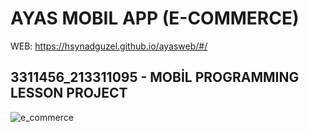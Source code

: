 # AYAS MOBIL APP (E-COMMERCE)

WEB: https://hsynadguzel.github.io/ayasweb/#/

## 3311456_213311095 - MOBİL PROGRAMMING LESSON PROJECT 
![e_commerce](https://user-images.githubusercontent.com/98910348/215598062-3c05cd7f-fdf2-452f-b3a9-7234c66cc931.jpg)
